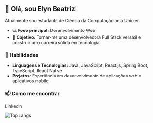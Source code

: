 ## 👋 Olá, sou Elyn Beatriz!

Atualmente sou estudante de Ciência da Computação pela Uninter

- 💻 **Foco principal:** Desenvolvimento Web
- 🎯 **Objetivo:** Tornar-me uma desenvolvedora Full Stack versátil e construir uma carreira sólida em tecnologia

### 🌱 Habilidades

- **Linguagens e Tecnologias:** Java, JavaScript, React.js, Spring Boot, TypeScript, React Native
- **Projetos:** Experiência em desenvolvimento de aplicações web e aplicativos mobile

### 📫 Como me encontrar

[LinkedIn](https://www.linkedin.com/in/elyn-beatriz-v-959381150/)

![Top Langs](https://github-readme-stats.vercel.app/api/top-langs/?username=LynBv&layout=compact&theme=dracula)

